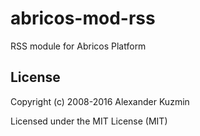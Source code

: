 # abricos-mod-rss

RSS module for Abricos Platform


## License
Copyright (c) 2008-2016 Alexander Kuzmin

Licensed under the MIT License (MIT)